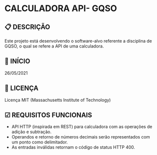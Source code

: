 # CALCULADORA API- GQSO 

## 📋 DESCRIÇÃO

Este projeto está desenvolvendo o software-alvo referente a disciplina de GQSO, o qual se refere a API de uma calculadora.

## 🚀 INÍCIO 

26/05/2021

## 📄 LICENÇA 

Licença MIT (Massachusetts Institute of Technology)

## ☑ REQUISITOS FUNCIONAIS 

* API HTTP (inspirada em REST) para calculadora com as operações de adição e subtração. 
* Operandos e retorno de números decimais serão representados com um ponto como delimitador. 
* As entradas inválidas retornam o código de status HTTP 400.